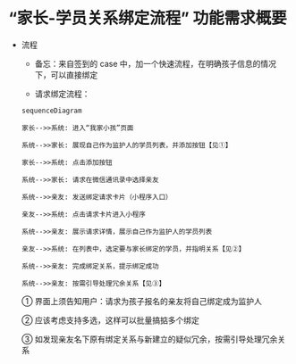 # “家长-学员关系绑定流程” 功能需求概要

* 流程

	* 备忘：来自签到的 case 中，加一个快速流程，在明确孩子信息的情况下，可以直接绑定

	* 请求绑定流程：

	```mermaid
	sequenceDiagram

	家长-->>系统: 进入“我家小孩”页面

	系统-->>家长: 展现自己作为监护人的学员列表，并添加按钮【见①】

	家长-->>系统: 点击添加按钮

	系统-->>家长: 请求在微信通讯录中选择亲友

	系统-->>亲友: 发送绑定请求卡片（小程序入口）

	亲友-->>系统: 点击请求卡片进入小程序

	系统-->>亲友: 展示请求详情，展示自己作为监护人的学员列表

	亲友-->>系统: 在列表中，选定要与家长绑定的学员，并指明关系【见②】

	系统-->>亲友: 完成绑定关系，提示绑定成功

	系统-->>亲友: 按需引导处理冗余关系【见③】

	```

	① 界面上须告知用户：请求为孩子报名的亲友将自己绑定成为监护人

	② 应该考虑支持多选，这样可以批量搞掂多个绑定

	③ 如发现亲友名下原有绑定关系与新建立的疑似冗余，按需引导处理冗余关系
<!--stackedit_data:
eyJoaXN0b3J5IjpbMjA4ODMzNDI4NywtODMxMjM4NzkxLDExOT
c1NDQ0NzNdfQ==
-->